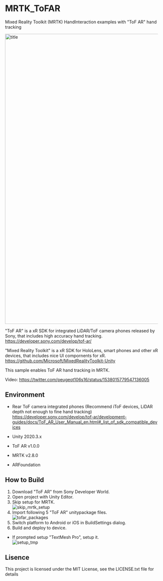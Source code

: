 # MRTK_ToFAR
Mixed Reality Toolkit (MRTK) HandInteraction examples with "ToF AR" hand tracking

<img width="957" alt="title" src="https://user-images.githubusercontent.com/530182/174469113-fbfddd0d-3d10-465d-8c26-5a8afd8a4b86.png">

"ToF AR" is a xR SDK for integrated LiDAR/ToF camera phones released by Sony, that includes high accuracy hand tracking.  
https://developer.sony.com/develop/tof-ar/

"Mixed Reality Toolkit" is a xR SDK for HoloLens, smart phones and other xR devices, that includes nice UI compornents for xR.  
https://github.com/Microsoft/MixedRealityToolkit-Unity

This sample enables ToF AR hand tracking in MRTK.

Video: https://twitter.com/peugeot106s16/status/1538015779547136005

## Environment
* Rear ToF camera integrated phones (Recommend iToF devices, LiDAR depth not enough to fine hand tracking)  
https://developer.sony.com/develop/tof-ar/development-guides/docs/ToF_AR_User_Manual_en.html#_list_of_sdk_compatible_devices

* Unity 2020.3.x
* ToF AR v1.0.0
* MRTK v2.8.0
* ARFoundation

## How to Build

1. Download "ToF AR" from Sony Developer World.
2. Open project with Unity Editor.
3. Skip setup for MRTK.  
![skip_mrtk_setup](https://user-images.githubusercontent.com/530182/174471018-857cf705-c61f-4698-b33f-e87e7d6b28b7.png)
5. Import following 5 "ToF AR" unitypackage files.  
![tofar_packages](https://user-images.githubusercontent.com/530182/174471031-f46b95df-6a1b-4ddc-b0e1-385468e82fea.png)
7. Switch platform to Android or iOS in BuildSettings dialog.
8. Build and deploy to device.

* If prompted setup "TextMesh Pro", setup it.  
![setup_tmp](https://user-images.githubusercontent.com/530182/174471055-fe89e84a-f7fb-47c4-8e92-78df3c5214b4.png)

## Lisence

This project is licensed under the MIT License, see the LICENSE.txt file for details

